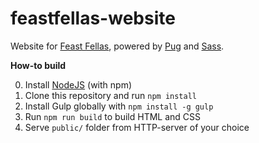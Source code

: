 feastfellas-website
==============
Website for [Feast Fellas](https://www.facebook.com/feastfellas/), powered by [Pug](https://github.com/pugjs/pug) and [Sass](http://sass-lang.com/).

**How-to build**

0. Install [NodeJS](https://nodejs.org/en/) (with npm)
1. Clone this repository and run `npm install`
2. Install Gulp globally with `npm install -g gulp`
3. Run `npm run build` to build HTML and CSS
4. Serve `public/` folder from HTTP-server of your choice
